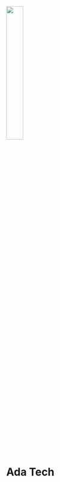<img src="https://yt3.googleusercontent.com/szC0cpXS4cgBApOTeOUe-0TmrHkeaUr_XQzKyPcmlzy2mYd9_jxk817iwC8iIwgttSmNwkAu8gQ=s900-c-k-c0x00ffffff-no-rj" width="30%">

# Ada Tech
